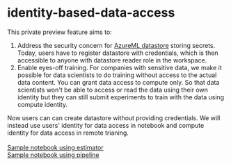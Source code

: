 # identity-based-data-access

This private preview feature aims to:
1. Address the security concern for [AzureML datastore](https://docs.microsoft.com/en-us/azure/machine-learning/how-to-access-data) storing secrets. Today, users have to register datastore with credentials, which is then accessible to anyone with datastore reader role in the workspace.
2. Enable eyes-off training. For companies with sensitive data, we make it possible for data scientists to do training without access to the actual data content. You can grant data access to compute only. So that data scientists won't be able to access or read the data using their own identity but they can still submit experiments to train with the data using compute identity. 

Now users can can create datastore without providing credentials. We will instead use users' identity for data access in notebook and compute identity for data access in remote trianing. <br><br>
[Sample notebook using estimator](./train-with-estimator/)<br>
[Sample notebook using pipeline](./multi-step-pipelines/)
